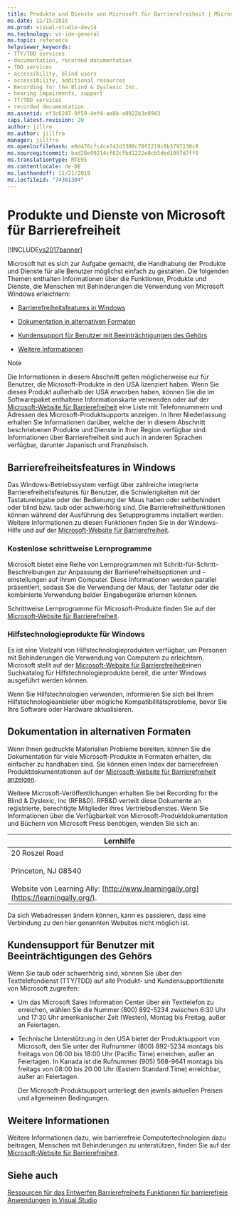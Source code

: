 ```yaml
---
title: Produkte und Dienste von Microsoft für Barrierefreiheit | Microsoft-Dokumentation
ms.date: 11/15/2016
ms.prod: visual-studio-dev14
ms.technology: vs-ide-general
ms.topic: reference
helpviewer_keywords:
- TTY/TDD services
- documentation, recorded documentation
- TDD services
- accessibility, blind users
- accessibility, additional resources
- Recording for the Blind & Dyslexic Inc.
- hearing impairments, support
- TT/TDD services
- recorded documentation
ms.assetid: ef3c6247-9f59-4ef4-aa8b-a8922b3e0943
caps.latest.revision: 20
author: jillre
ms.author: jillfra
manager: jillfra
ms.openlocfilehash: e9d476cfc4ce742d3300c78f2219c0b3797130c8
ms.sourcegitcommit: bad28e99214cf62cfbd1222e8cb5ded1997d7ff0
ms.translationtype: MTE95
ms.contentlocale: de-DE
ms.lasthandoff: 11/21/2019
ms.locfileid: "74301304"
---
```

# <a name="accessibility-products-and-services-from-microsoft"></a>Produkte und Dienste von Microsoft für Barrierefreiheit
[!INCLUDE[vs2017banner](../../includes/vs2017banner.md)]

Microsoft hat es sich zur Aufgabe gemacht, die Handhabung der Produkte und Dienste für alle Benutzer möglichst einfach zu gestalten. Die folgenden Themen enthalten Informationen über die Funktionen, Produkte und Dienste, die Menschen mit Behinderungen die Verwendung von Microsoft Windows erleichtern:

- [Barrierefreiheitsfeatures in Windows](../../ide/reference/accessibility-products-and-services-from-microsoft.md#windows)

- [Dokumentation in alternativen Formaten](../../ide/reference/accessibility-products-and-services-from-microsoft.md#altfortmats)

- [Kundensupport für Benutzer mit Beeinträchtigungen des Gehörs](../../ide/reference/accessibility-products-and-services-from-microsoft.md#hearing)

- [Weitere Informationen](../../ide/reference/accessibility-products-and-services-from-microsoft.md#moreinfo)

> [!NOTE]
> Die Informationen in diesem Abschnitt gelten möglicherweise nur für Benutzer, die Microsoft-Produkte in den USA lizenziert haben. Wenn Sie dieses Produkt außerhalb der USA erworben haben, können Sie die im Softwarepaket enthaltene Informationskarte verwenden oder auf der [Microsoft-Website für Barrierefreiheit](https://go.microsoft.com/fwlink/?LinkId=8431) eine Liste mit Telefonnummern und Adressen des Microsoft-Produktsupports anzeigen. In Ihrer Niederlassung erhalten Sie Informationen darüber, welche der in diesem Abschnitt beschriebenen Produkte und Dienste in Ihrer Region verfügbar sind. Informationen über Barrierefreiheit sind auch in anderen Sprachen verfügbar, darunter Japanisch und Französisch.

## <a name="windows"></a> Barrierefreiheitsfeatures in Windows
 Das Windows-Betriebssystem verfügt über zahlreiche integrierte Barrierefreiheitsfeatures für Benutzer, die Schwierigkeiten mit der Tastatureingabe oder der Bedienung der Maus haben oder sehbehindert oder blind bzw. taub oder schwerhörig sind. Die Barrierefreiheitfunktionen können während der Ausführung des Setupprogramms installiert werden. Weitere Informationen zu diesen Funktionen finden Sie in der Windows-Hilfe und auf der [Microsoft-Website für Barrierefreiheit](https://go.microsoft.com/fwlink/?LinkId=8431).

### <a name="free-step-by-step-tutorials"></a>Kostenlose schrittweise Lernprogramme
 Microsoft bietet eine Reihe von Lernprogrammen mit Schritt-für-Schritt-Beschreibungen zur Anpassung der Barrierefreiheitsoptionen und -einstellungen auf Ihrem Computer. Diese Informationen werden parallel präsentiert, sodass Sie die Verwendung der Maus, der Tastatur oder die kombinierte Verwendung beider Eingabegeräte erlernen können.

 Schrittweise Lernprogramme für Microsoft-Produkte finden Sie auf der [Microsoft-Website für Barrierefreiheit](https://go.microsoft.com/fwlink/?LinkId=8431).

### <a name="assistive-technology-products-for-windows"></a>Hilfstechnologieprodukte für Windows
 Es ist eine Vielzahl von Hilfstechnologieprodukten verfügbar, um Personen mit Behinderungen die Verwendung von Computern zu erleichtern. Microsoft stellt auf der [Microsoft-Website für Barrierefreiheit](https://go.microsoft.com/fwlink/?LinkId=8431)einen Suchkatalog für Hilfstechnologieprodukte bereit, die unter Windows ausgeführt werden können.

 Wenn Sie Hilfstechnologien verwenden, informieren Sie sich bei Ihrem Hilfstechnologieanbieter über mögliche Kompatibilitätsprobleme, bevor Sie Ihre Software oder Hardware aktualisieren.

## <a name="altfortmats"></a> Dokumentation in alternativen Formaten
 Wenn Ihnen gedruckte Materialien Probleme bereiten, können Sie die Dokumentation für viele Microsoft-Produkte in Formaten erhalten, die einfacher zu handhaben sind. Sie können einen Index der barrierefreien Produktdokumentationen auf der [Microsoft-Website für Barrierefreiheit anzeigen](https://go.microsoft.com/fwlink/?LinkId=8431).

 Weitere Microsoft-Veröffentlichungen erhalten Sie bei Recording for the Blind & Dyslexic, Inc (RFB&D). RFB&D verteilt diese Dokumente an registrierte, berechtigte Mitglieder ihres Vertriebsdienstes. Wenn Sie Informationen über die Verfügbarkeit von Microsoft-Produktdokumentation und Büchern von Microsoft Press benötigen, wenden Sie sich an:

|Lernhilfe|
|----------------------------------------------|
|20 Roszel Road<br /><br /> Princeton, NJ 08540<br /><br /> Website von Learning Ally: [http://www.learningally.org](https://learningally.org/).|

 Da sich Webadressen ändern können, kann es passieren, dass eine Verbindung zu den hier genannten Websites nicht möglich ist.

## <a name="hearing"></a> Kundensupport für Benutzer mit Beeinträchtigungen des Gehörs
 Wenn Sie taub oder schwerhörig sind, können Sie über den Texttelefondienst (TTY/TDD) auf alle Produkt- und Kundensupportdienste von Microsoft zugreifen:

- Um das Microsoft Sales Information Center über ein Texttelefon zu erreichen, wählen Sie die Nummer (800) 892-5234 zwischen 6:30 Uhr und 17:30 Uhr amerikanischer Zeit (Westen), Montag bis Freitag, außer an Feiertagen.

- Technische Unterstützung in den USA bietet der Produktsupport von Microsoft, den Sie unter der Rufnummer (800) 892-5234 montags bis freitags von 06:00 bis 18:00 Uhr (Pacific Time) erreichen, außer an Feiertagen. In Kanada ist die Rufnummer (905) 568-9641 montags bis freitags von 08:00 bis 20:00 Uhr (Eastern Standard Time) erreichbar, außer an Feiertagen.

  Der Microsoft-Produktsupport unterliegt den jeweils aktuellen Preisen und allgemeinen Bedingungen.

## <a name="moreinfo"></a> Weitere Informationen
 Weitere Informationen dazu, wie barrierefreie Computertechnologien dazu beitragen, Menschen mit Behinderungen zu unterstützen, finden Sie auf der [Microsoft-Website für Barrierefreiheit](https://go.microsoft.com/fwlink/?LinkId=8431).

## <a name="see-also"></a>Siehe auch
 [Ressourcen für das Entwerfen Barrierefreiheits Funktionen für barrierefreie Anwendungen](../../ide/reference/resources-for-designing-accessible-applications.md) [in Visual Studio](../../ide/reference/accessibility-features-of-visual-studio.md)
